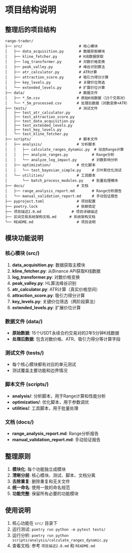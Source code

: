 # 项目结构说明

## 整理后的项目结构

```
range-trader/
├── src/                          # 核心模块
│   ├── data_acquisition.py       # 数据获取模块
│   ├── kline_fetcher.py          # K线数据获取
│   ├── log_transformer.py        # 对数价格变换
│   ├── peak_valley.py            # 峰谷识别算法
│   ├── atr_calculator.py         # ATR计算
│   ├── attraction_score.py       # 吸引力得分计算
│   ├── key_levels.py             # 关键价位筛选
│   └── extended_levels.py        # 扩展价位计算
├── data/                         # 数据文件
│   ├── *_5m.csv                 # 原始K线数据（15个交易对）
│   └── *_5m_processed.csv       # 处理后数据（对数变换+ATR）
├── tests/                        # 测试文件
│   ├── test_atr_calculator.py
│   ├── test_attraction_score.py
│   ├── test_data_acquisition.py
│   ├── test_extended_levels.py
│   ├── test_key_levels.py
│   └── test_kline_fetcher.py
├── scripts/                      # 脚本文件
│   ├── analysis/                # 分析脚本
│   │   ├── calculate_ranges_dynamic.py  # 动态Range计算
│   │   ├── analyze_ranges.py           # Range分析
│   │   └── analyze_log_impact.py       # 对数影响分析
│   ├── optimization/            # 优化脚本
│   │   └── test_bayesian_simple.py     # 贝叶斯优化测试
│   └── utilities/               # 工具脚本
│       └── batch_process_modules.py    # 批量处理模块
├── docs/                        # 文档
│   ├── range_analysis_report.md        # Range分析报告
│   └── manual_validation_report.md     # 手动验证报告
├── pyproject.toml               # 项目配置
├── poetry.lock                  # 依赖锁定
├── 项目描述2.0.md              # 项目详细描述
├── 区间交易系统架构文档.md      # 系统架构文档
└── README.md                    # 项目说明
```

## 模块功能说明

### 核心模块 (src/)

1. **data_acquisition.py**: 数据获取主模块
2. **kline_fetcher.py**: 从Binance API获取K线数据
3. **log_transformer.py**: 对数价格变换
4. **peak_valley.py**: HL算法峰谷识别
5. **atr_calculator.py**: ATR计算（真实价格空间）
6. **attraction_score.py**: 吸引力得分计算
7. **key_levels.py**: 关键价位筛选（两阶段算法）
8. **extended_levels.py**: 扩展价位计算

### 数据文件 (data/)

- **原始数据**: 15个USDT永续合约交易对的2年5分钟K线数据
- **处理后数据**: 包含对数价格、ATR、吸引力得分等计算字段

### 测试文件 (tests/)

- 每个核心模块都有对应的单元测试
- 测试覆盖主要功能和边界情况

### 脚本文件 (scripts/)

- **analysis/**: 分析脚本，用于Range计算和性能分析
- **optimization/**: 优化脚本，用于参数调优
- **utilities/**: 工具脚本，用于批量处理

### 文档 (docs/)

- **range_analysis_report.md**: Range分析报告
- **manual_validation_report.md**: 手动验证报告

## 整理原则

1. **模块化**: 每个功能独立成模块
2. **清晰分层**: 核心模块、测试、脚本、文档分离
3. **去除重复**: 删除重复和无关文件
4. **统一命名**: 使用一致的命名规范
5. **功能完整**: 保留所有必要的功能模块

## 使用说明

1. 核心功能在 `src/` 目录下
2. 运行测试: `poetry run python -m pytest tests/`
3. 运行分析: `poetry run python scripts/analysis/calculate_ranges_dynamic.py`
4. 查看文档: 参考 `项目描述2.0.md` 和 `README.md`